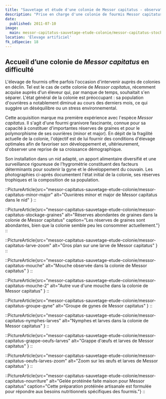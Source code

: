 ```yaml
---
title: "Sauvetage et étude d'une colonie de Messor capitatus - observations et suivi photographique"
description: "Prise en charge d'une colonie de fourmis Messor capitatus en déclin : Ce suivi photographique présente les premières observations comportementales et biologiques, avec des espoirs de rétablissement. L'article documente l'état initial de la colonie, ses réserves alimentaires et les interactions au sein de la colonie."
date:
  published: 2011-07-10
image:
  main: messor-capitatus-sauvetage-etude-colonie/messor-capitatus-stockage-graines
location: 'Élevage artificiel'
fk_idSpecie: 18
---
```


## Accueil d’une colonie de _Messor capitatus_ en difficulté

L'élevage de fourmis offre parfois l'occasion d'intervenir auprès de colonies en déclin. Tel est le cas de cette colonie de _Messor capitatus_, récemment acquise auprès d'un éleveur qui, par manque de temps, souhaitait s'en séparer. L'état général de la colonie est préoccupant : sa population d'ouvrières a notablement diminué au cours des derniers mois, ce qui suggère un déséquilibre ou un stress environnemental.

Cette acquisition marque ma première expérience avec l'espèce _Messor capitatus_. Il s'agit d'une fourmi granivore fascinante, connue pour sa capacité à constituer d'importantes réserves de graines et pour le polymorphisme de ses ouvrières (minor et major). En dépit de la fragilité actuelle de la colonie, l'objectif est de lui fournir des conditions d'élevage optimales afin de favoriser son développement et, ultérieurement, d'observer une reprise de sa croissance démographique.

Son installation dans un nid adapté, un apport alimentaire diversifié et une surveillance rigoureuse de l'hygrométrie constituent des facteurs déterminants pour soutenir la gyne et le développement du couvain. Les photographies ci-après documentent l'état initial de la colonie, ses réserves trophiques et la composition de sa population.

::PictureArticle{src="messor-capitatus-sauvetage-etude-colonie/messor-capitatus-minor-major" alt="Ouvrières minor et major de Messor capitatus dans le nid" }
::

::PictureArticle{src="messor-capitatus-sauvetage-etude-colonie/messor-capitatus-stockage-graines" alt="Réserves abondantes de graines dans la colonie de Messor capitatus" caption="Les réserves de graines sont abondantes, bien que la colonie semble peu les consommer actuellement."}
::

::PictureArticle{src="messor-capitatus-sauvetage-etude-colonie/messor-capitatus-larve-zoom" alt="Gros plan sur une larve de Messor capitatus" }
::

::PictureArticle{src="messor-capitatus-sauvetage-etude-colonie/messor-capitatus-mouche" alt="Mouche observée dans la colonie de Messor capitatus" }
::

::PictureArticle{src="messor-capitatus-sauvetage-etude-colonie/messor-capitatus-mouche-2" alt="Autre vue d'une mouche dans la colonie de Messor capitatus" }
::

::PictureArticle{src="messor-capitatus-sauvetage-etude-colonie/messor-capitatus-groupe-gyne" alt="Groupe de gynes de Messor capitatus" }
::

::PictureArticle{src="messor-capitatus-sauvetage-etude-colonie/messor-capitatus-nymphes-larves" alt="Nymphes et larves dans la colonie de Messor capitatus" }
::

::PictureArticle{src="messor-capitatus-sauvetage-etude-colonie/messor-capitatus-grappe-oeufs-larves" alt="Grappe d'œufs et larves de Messor capitatus" }
::

::PictureArticle{src="messor-capitatus-sauvetage-etude-colonie/messor-capitatus-oeufs-larves-zoom" alt="Zoom sur les œufs et larves de Messor capitatus" }
::

::PictureArticle{src="messor-capitatus-sauvetage-etude-colonie/messor-capitatus-nourriture" alt="Gelée protéinée faite maison pour Messor capitatus" caption="Cette préparation protéinée artisanale est formulée pour répondre aux besoins nutritionnels spécifiques des fourmis."}
::
